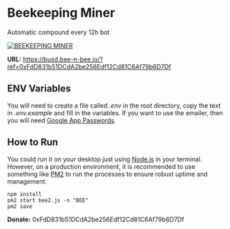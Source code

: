 # Beekeeping Miner
Automatic compound every 12h bot  

[![BEEKEEPING MINER](http://img.youtube.com/vi/Cfu3KuBdzkk/0.jpg)](http://www.youtube.com/watch?v=Cfu3KuBdzkk "BEEKEEPING MINER")

**URL:** https://busd.bee-n-bee.io/?ref=0xFdD831b51DCdA2be256Edf12Cd81C6Af79b6D7Df 

## ENV Variables 
You will need to create a file called *.env* in the root directory, copy the text in *.env.example* and fill in the variables. 
If you want to use the emailer, then you will need [Google App Passwords](https://support.google.com/accounts/answer/185833?hl=en). 

## How to Run
You could run it on your desktop just using [Node.js](https://github.com/nodejs/node) in your terminal. However, on a production environment, it is recommended to use something like [PM2](https://github.com/Unitech/pm2) to run the processes to ensure robust uptime and management. 
```
npm install
pm2 start bee2.js -n "BEE"
pm2 save

```
**Donate:** 0xFdD831b51DCdA2be256Edf12Cd81C6Af79b6D7Df
